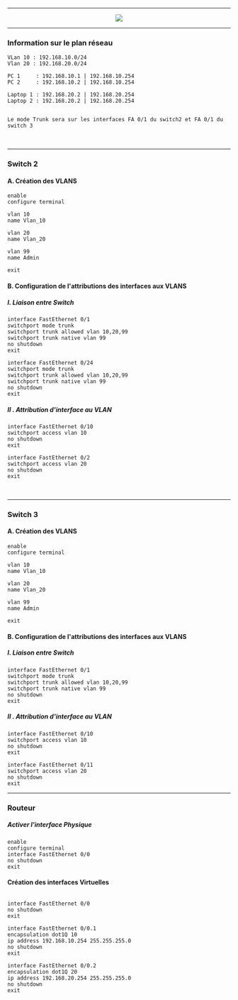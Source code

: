 -----------------------------------------------------------------------------------------------------------------------------------------------

<p align ='center'>
  <a href="https://www.it-connect.fr/mise-en-place-de-vlans-et-de-routage-inter-vlans/comment-page-3/#comment-224892">
    <img src='https://user-images.githubusercontent.com/35907/227744660-e51df597-ba58-4fe8-ac26-cf169eacb185.png'>
  </a>
</p>

-----------------------------------------------------------------------------------------------------------------------------------------------
### Information sur le plan réseau
```
VLan 10 : 192.168.10.0/24
Vlan 20 : 192.168.20.0/24

PC 1     : 192.168.10.1 | 192.168.10.254
PC 2     : 192.168.10.2 | 192.168.10.254

Laptop 1 : 192.168.20.2 | 192.168.20.254
Laptop 2 : 192.168.20.2 | 192.168.20.254


Le mode Trunk sera sur les interfaces FA 0/1 du switch2 et FA 0/1 du switch 3
```

<br />


-----------------------------------------------------------------------------------------------------------------------------------------------
### Switch 2

#### A. Création des VLANS 
```
enable
configure terminal

vlan 10
name Vlan_10

vlan 20
name Vlan_20

vlan 99
name Admin

exit
```


#### B. Configuration de l'attributions des interfaces aux VLANS
##### I. Liaison entre Switch
```
interface FastEthernet 0/1
switchport mode trunk
switchport trunk allowed vlan 10,20,99
switchport trunk native vlan 99
no shutdown
exit

interface FastEthernet 0/24
switchport mode trunk
switchport trunk allowed vlan 10,20,99
switchport trunk native vlan 99
no shutdown
exit
```

##### II . Attribution d'interface au VLAN
```
interface FastEthernet 0/10
switchport access vlan 10
no shutdown
exit

interface FastEthernet 0/2
switchport access vlan 20
no shutdown
exit
```


<br />

-----------------------------------------------------------------------------------------------------------------------------------------------
### Switch 3

#### A. Création des VLANS 
```
enable
configure terminal

vlan 10
name Vlan_10

vlan 20
name Vlan_20

vlan 99
name Admin

exit
```

#### B. Configuration de l'attributions des interfaces aux VLANS
##### I. Liaison entre Switch
```
interface FastEthernet 0/1
switchport mode trunk
switchport trunk allowed vlan 10,20,99
switchport trunk native vlan 99
no shutdown
exit
```

##### II . Attribution d'interface au VLAN
```
interface FastEthernet 0/10
switchport access vlan 10
no shutdown
exit

interface FastEthernet 0/11
switchport access vlan 20
no shutdown
exit
```

-----------------------------------------------------------------------------------------------------------------------------------------------
### Routeur

##### Activer l'interface Physique
```
enable
configure terminal
interface FastEthernet 0/0
no shutdown
exit
```

#### Création des interfaces Virtuelles
```

interface FastEthernet 0/0
no shutdown
exit

interface FastEthernet 0/0.1
encapsulation dot1Q 10
ip address 192.168.10.254 255.255.255.0 
no shutdown
exit

interface FastEthernet 0/0.2
encapsulation dot1Q 20
ip address 192.168.20.254 255.255.255.0 
no shutdown
exit
```


